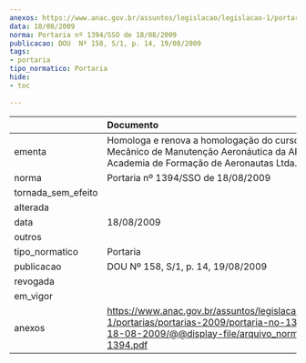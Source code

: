 ```yaml
---
anexos: https://www.anac.gov.br/assuntos/legislacao/legislacao-1/portarias/portarias-2009/portaria-no-1394-sso-de-18-08-2009/@@display-file/arquivo_norma/PA2009-1394.pdf
data: 18/08/2009
norma: Portaria nº 1394/SSO de 18/08/2009
publicacao: DOU  Nº 158, S/1, p. 14, 19/08/2009
tags:
- portaria
tipo_normatico: Portaria
hide: 
- toc 
 
---
```


|                    | Documento                                                                                                                                                         |
|:-------------------|:------------------------------------------------------------------------------------------------------------------------------------------------------------------|
| ementa             | Homologa e renova a homologação do curso de Mecânico de Manutenção Aeronáutica da AFAER - Academia de Formação de Aeronautas Ltda.                                |
| norma              | Portaria nº 1394/SSO de 18/08/2009                                                                                                                                |
| tornada_sem_efeito |                                                                                                                                                                   |
| alterada           |                                                                                                                                                                   |
| data               | 18/08/2009                                                                                                                                                        |
| outros             |                                                                                                                                                                   |
| tipo_normatico     | Portaria                                                                                                                                                          |
| publicacao         | DOU  Nº 158, S/1, p. 14, 19/08/2009                                                                                                                               |
| revogada           |                                                                                                                                                                   |
| em_vigor           |                                                                                                                                                                   |
| anexos             | https://www.anac.gov.br/assuntos/legislacao/legislacao-1/portarias/portarias-2009/portaria-no-1394-sso-de-18-08-2009/@@display-file/arquivo_norma/PA2009-1394.pdf |